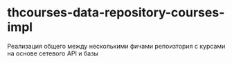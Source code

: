 # thcourses-data-repository-courses-impl

Реализация общего между несколькими фичами репоизтория с курсами на основе сетевого API и базы
